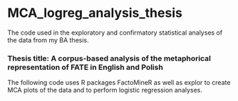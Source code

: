 # MCA_logreg_analysis_thesis
The code used in the exploratory and confirmatory statistical analyses of the data from my BA thesis.

### Thesis title: <b> A corpus-based analysis of the metaphorical representation of FATE in English and Polish </b>

The following code uses R packages FactoMineR as well as explor to create MCA plots of the data and to perform logistic regression analyses.
